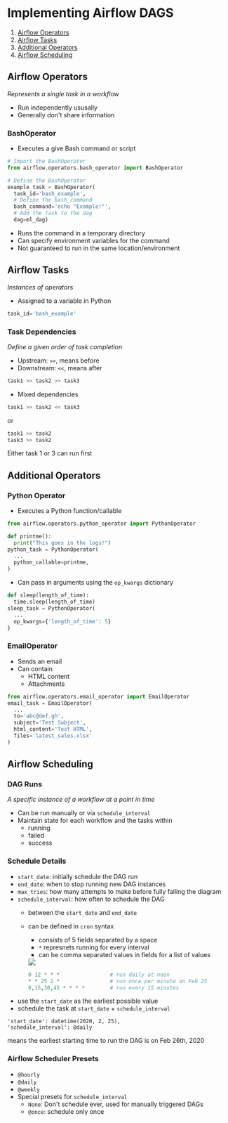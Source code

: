 # Implementing Airflow DAGS
1. [Airflow Operators](#airflow-operators)
2. [Airflow Tasks](#airflow-tasks)
3. [Additional Operators](#additional-operators)
4. [Airflow Scheduling](#airflow-scheduling)

## Airflow Operators
_Represents a single task in a workflow_
- Run independently ususally
- Generally don't share information

### BashOperator
- Executes a give Bash command or script
```python
# Import the BashOperator
from airflow.operators.bash_operator import BashOperator

# Define the BashOperator
example_task = BashOperator(
  task_id='bash_example',
  # Define the bash_command
  bash_command='echo "Example!"',
  # Add the task to the dag
  dag=ml_dag)
```
- Runs the command in a temporary directory
- Can specify environment variables for the command
- Not guaranteed to run in the same location/environment

## Airflow Tasks
_Instances of operators_
- Assigned to a variable in Python
```python
task_id='bash_example'
```
### Task Dependencies
_Define a given order of task completion_
- Upstream: `>>`, means before
- Downstream: `<<`, means after
```python
task1 >> task2 >> task3
```
- Mixed dependencies
```python
task1 >> task2 << task3
```
or
```python
task1 >> task2 
task3 >> task2 
```
Either task 1 or 3 can run first

## Additional Operators
### Python Operator
- Executes a Python function/callable
```python
from airflow.operators.python_operator import PythonOperator

def printme():
  print("This goes in the logs!")
python_task = PythonOperator(
  ...
  python_callable=printme,
)
```
- Can pass in arguments using the `op_kwargs` dictionary
```python
def sleep(length_of_time):
  time.sleep(length_of_time)
sleep_task = PythonOperator(
  ...
  op_kwargs={'length_of_time': 5}
}
```
### EmailOperator
- Sends an email
- Can contain
  - HTML content
  - Attachments
```python
from airflow.operators.email_operator import EmailOperator
email_task = EmailOperator(
  ...
  to='abc@def.gh',
  subject='Test Subject',
  html_content='Test HTML',
  files='latest_sales.xlsx'
)
```
## Airflow Scheduling
### DAG Runs
_A specific instance of a workflow at a point in time_
- Can be run manually or via `schedule_interval`
- Maintain state for each workflow and the tasks within
  - running
  - failed
  - success
  
### Schedule Details
- `start_date`: initially schedule the DAG run
- `end_date`: when to stop running new DAG instances
- `max_tries`: how many attempts to make before fully failing the diagram
- `schedule_interval`: how often to schedule the DAG
    - between the `start_date` and `end_date`
    - can be defined in `cron` syntax
      - consists of 5 fields separated by a space
      - `*` represnets running for every interval
      - can be comma separated values in fields for a list of values
      <img src="https://ostechnix.com/wp-content/uploads/2018/05/cron-job-format-1.png">
      
      ```python
      0 12 * * *                # run daily at noon
      * * 25 2 *                # run once per minute on Feb 25
      0,15,30,45 * * * *        # run every 15 minutes
      ```
- use the `start_date` as the earliest possible value
- schedule the task at `start_date` + `schedule_interval`
```
'start_date': datetime(2020, 2, 25),
'schedule_interval': @daily
```
means the earliest starting time to run the DAG is on Feb 26th, 2020

### Airflow Scheduler Presets
- `@hourly`
- `@daily`
- `@weekly`
- Special presets for `schedule_interval`
  - `None`: Don't schedule ever, used for manually triggered DAGs
  - `@once`: schedule only once

